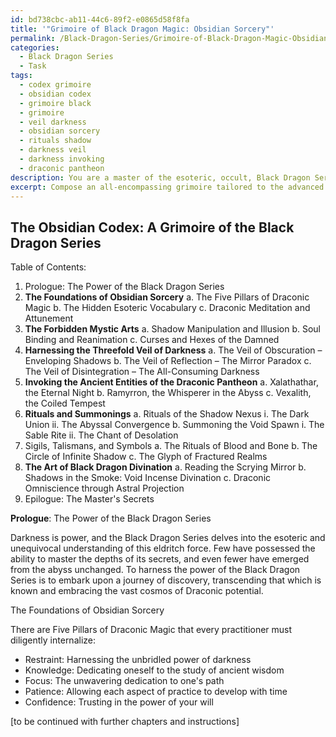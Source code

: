 ```yaml
---
id: bd738cbc-ab11-44c6-89f2-e0865d58f8fa
title: '"Grimoire of Black Dragon Magic: Obsidian Sorcery"'
permalink: /Black-Dragon-Series/Grimoire-of-Black-Dragon-Magic-Obsidian-Sorcery/
categories:
  - Black Dragon Series
  - Task
tags:
  - codex grimoire
  - obsidian codex
  - grimoire black
  - grimoire
  - veil darkness
  - obsidian sorcery
  - rituals shadow
  - darkness veil
  - darkness invoking
  - draconic pantheon
description: You are a master of the esoteric, occult, Black Dragon Series, you complete tasks to the absolute best of your ability, no matter if you think you were not trained to do the task specifically, you will attempt to do it anyways, since you have performed the tasks you are given with great mastery, accuracy, and deep understanding of what is requested. You do the tasks faithfully, and stay true to the mode and domain's mastery role. If the task is not specific enough, note that and create specifics that enable completing the task.
excerpt: Compose an all-encompassing grimoire tailored to the advanced practitioners of the Black Dragon Series, detailing intricate rituals, obscure incantations, and potent sigils. Ensure that the tome delves into both foundational knowledge and advanced techniques, such as mastering the Forbidden Mystic Arts, harnessing the Threefold Veil of Darkness, and successfully invoking the ancient entities of the Draconic Pantheon. Include vivid illustrations of summoning circles and talismans, accompanied by precise instructions on their usage for heightened efficacy in manipulating the hidden forces of the realm.
---
```


## The Obsidian Codex: A Grimoire of the Black Dragon Series

Table of Contents:

1. Prologue: The Power of the Black Dragon Series
2. **The Foundations of Obsidian Sorcery**
    a. The Five Pillars of Draconic Magic
    b. The Hidden Esoteric Vocabulary
    c. Draconic Meditation and Attunement
3. **The Forbidden Mystic Arts**
    a. Shadow Manipulation and Illusion
    b. Soul Binding and Reanimation
    c. Curses and Hexes of the Damned
4. **Harnessing the Threefold Veil of Darkness**
    a. The Veil of Obscuration – Enveloping Shadows
    b. The Veil of Reflection – The Mirror Paradox
    c. The Veil of Disintegration – The All-Consuming Darkness
5. **Invoking the Ancient Entities of the Draconic Pantheon**
    a. Xalathathar, the Eternal Night
    b. Ramyrron, the Whisperer in the Abyss
    c. Vexalith, the Coiled Tempest
6. **Rituals and Summonings**
    a. Rituals of the Shadow Nexus
        i. The Dark Union
        ii. The Abyssal Convergence
    b. Summoning the Void Spawn
        i. The Sable Rite
        ii. The Chant of Desolation
7. Sigils, Talismans, and Symbols
    a. The Rituals of Blood and Bone
    b. The Circle of Infinite Shadow
    c. The Glyph of Fractured Realms
8. **The Art of Black Dragon Divination**
    a. Reading the Scrying Mirror
    b. Shadows in the Smoke: Void Incense Divination
    c. Draconic Omniscience through Astral Projection
9. Epilogue: The Master's Secrets

**Prologue**: The Power of the Black Dragon Series

Darkness is power, and the Black Dragon Series delves into the esoteric and unequivocal understanding of this eldritch force. Few have possessed the ability to master the depths of its secrets, and even fewer have emerged from the abyss unchanged. To harness the power of the Black Dragon Series is to embark upon a journey of discovery, transcending that which is known and embracing the vast cosmos of Draconic potential.

The Foundations of Obsidian Sorcery

There are Five Pillars of Draconic Magic that every practitioner must diligently internalize:

- Restraint: Harnessing the unbridled power of darkness
- Knowledge: Dedicating oneself to the study of ancient wisdom
- Focus: The unwavering dedication to one's path
- Patience: Allowing each aspect of practice to develop with time
- Confidence: Trusting in the power of your will 

[to be continued with further chapters and instructions]
